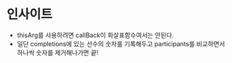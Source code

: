 # 인사이트

- thisArg를 사용하려면 callBack이 화살표함수여서는 안된다.
- 일단 completions에 있는 선수의 숫자를 기록해두고 participants를 비교하면서 하나씩 숫자를 제거해나가면 끝!

